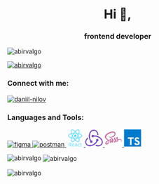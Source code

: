 <h1 align="center">Hi 👋,</h1>
<h3 align="center">frontend developer</h3>

<p align="left"> <img src="https://komarev.com/ghpvc/?username=abirvalgo&label=Profile%20views&color=0e75b6&style=flat" alt="abirvalgo" /> </p>

<p align="left"> <a href="https://github.com/ryo-ma/github-profile-trophy"><img src="https://github-profile-trophy.vercel.app/?username=abirvalgo" alt="abirvalgo" /></a> </p>

<h3 align="left">Connect with me:</h3>
<p align="left">
<a href="https://linkedin.com/in/daniil-nilov" target="blank"><img align="center" src="https://raw.githubusercontent.com/rahuldkjain/github-profile-readme-generator/master/src/images/icons/Social/linked-in-alt.svg" alt="daniil-nilov" height="30" width="40" /></a>
</p>

<h3 align="left">Languages and Tools:</h3>
<p align="left"> <a href="https://www.figma.com/" target="_blank" rel="noreferrer"> <img src="https://www.vectorlogo.zone/logos/figma/figma-icon.svg" alt="figma" width="40" height="40"/> </a> <a href="https://postman.com" target="_blank" rel="noreferrer"> <img src="https://www.vectorlogo.zone/logos/getpostman/getpostman-icon.svg" alt="postman" width="40" height="40"/> </a> <a href="https://reactjs.org/" target="_blank" rel="noreferrer"> <img src="https://raw.githubusercontent.com/devicons/devicon/master/icons/react/react-original-wordmark.svg" alt="react" width="40" height="40"/> </a> <a href="https://redux.js.org" target="_blank" rel="noreferrer"> <img src="https://raw.githubusercontent.com/devicons/devicon/master/icons/redux/redux-original.svg" alt="redux" width="40" height="40"/> </a> <a href="https://sass-lang.com" target="_blank" rel="noreferrer"> <img src="https://raw.githubusercontent.com/devicons/devicon/master/icons/sass/sass-original.svg" alt="sass" width="40" height="40"/> </a> <a href="https://www.typescriptlang.org/" target="_blank" rel="noreferrer"> <img src="https://raw.githubusercontent.com/devicons/devicon/master/icons/typescript/typescript-original.svg" alt="typescript" width="40" height="40"/> </a> </p>

<p><img align="left" src="https://github-readme-stats.vercel.app/api/top-langs?username=abirvalgo&show_icons=true&locale=en&layout=compact" alt="abirvalgo" /></p>

<p>&nbsp;<img align="center" src="https://github-readme-stats.vercel.app/api?username=abirvalgo&show_icons=true&locale=en" alt="abirvalgo" /></p>

<p><img align="center" src="https://github-readme-streak-stats.herokuapp.com/?user=abirvalgo&" alt="abirvalgo" /></p>
